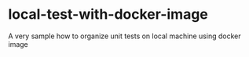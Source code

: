 # local-test-with-docker-image
A very sample how to organize unit tests on local machine using docker image
